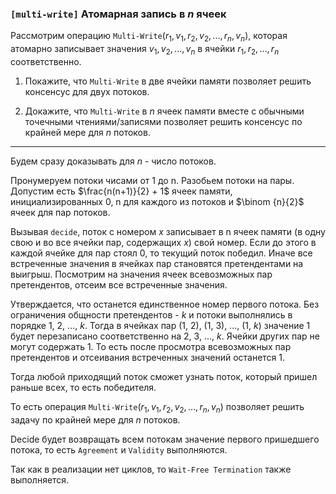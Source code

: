 ### `[multi-write]` Атомарная запись в $`n`$ ячеек

Рассмотрим операцию `Multi-Write`$`(r_1, v_1, r_2, v_2, ..., r_n, v_n)`$, которая атомарно записывает значения $`v_1, v_2, ..., v_n`$ в ячейки $`r_1, r_2, ..., r_n`$ соответственно. 

1. Покажите, что `Multi-Write` в две ячейки памяти позволяет решить консенсус для двух потоков.

2. Докажите, что `Multi-Write` в $`n`$ ячеек памяти вместе с обычными точечными чтениями/записями позволяет решить консенсус по крайней мере для $`n`$ потоков.

---

Будем сразу доказывать для  $`n`$ - число потоков.

Пронумеруем потоки чисами от 1 до n. Разобьем потоки на пары. Допустим есть $`\frac{n(n+1)}{2} + 1`$ ячеек памяти, инициализированных 0, n для каждого из потоков и $`\binom {n}{2}`$ ячеек для пар потоков.

Вызывая `decide`, поток с номером $`x`$ записывает в n ячеек памяти (в одну свою и во все ячейки пар, содержащих $`x`$) свой номер. Если до этого в каждой ячейке для пар стоял 0, то текущий поток победил. Иначе все встреченные значения в ячейках пар становятся претендентами на выигрыш. Посмотрим  на значения ячеек всевозможных пар претендентов, отсеим все встреченные значения. 

Утверждается, что останется единственное номер первого потока. Без ограничения общности претендентов - $`k`$ и потоки выполнялись в порядке 1, 2, ..., $`k`$. Тогда в ячейках пар (1, 2), (1, 3), ..., (1, $`k`$) значение 1 будет перезаписано соответственно на 2, 3, ..., $`k`$. Ячейки других пар не могут содержать 1. То есть после просмотра всевозможных пар претендентов и отсеивания встреченных значений останется 1.

Тогда любой приходящий поток сможет узнать поток, который пришел раньше всех, то есть победителя.

То есть операция `Multi-Write`$`(r_1, v_1, r_2, v_2, ..., r_n, v_n)`$ позволяет решить задачу по крайней мере для $`n`$ потоков.

Decide будет возвращать всем потокам значение первого пришедшего потока, то есть `Agreement` и `Validity` выполняются.

Так как в реализации нет циклов, то `Wait-Free Termination` также выполняется.

